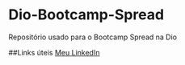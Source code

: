 # Dio-Bootcamp-Spread
Repositório usado para o Bootcamp Spread na Dio

##Links úteis
[Meu LinkedIn](www.linkedin.com/in/thulio-soares-a13246134)
